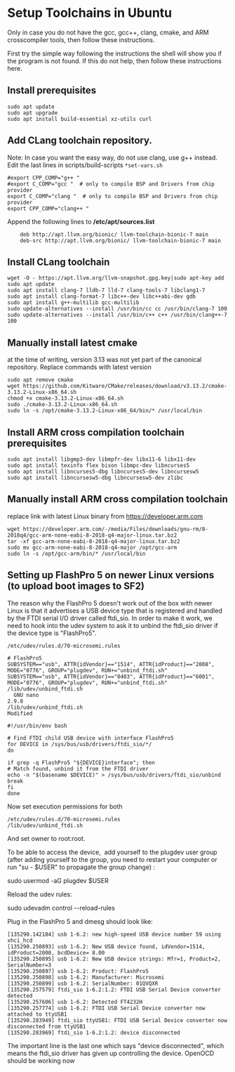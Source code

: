
Setup Toolchains in Ubuntu
==========================

Only in case you do not have the gcc, gcc++, clang, cmake, and ARM crosscompiler tools, then follow these instructions.

First try the simple way following the instructions the shell will show you if the program is not found. If this do not help, then follow
these instructions here.



Install prerequisites 
---------------------

```
sudo apt update
sudo apt upgrade
sudo apt install build-essential xz-utils curl 
```

Add CLang toolchain repository. 
------------------------------

Note: In case you want the easy way, do not use clang, use g++ instead.
Edit the last lines in scripts/build-scripts  `*set-vars.sh` 

```
#export CPP_COMP="g++ "
#export C_COMP="gcc "  # only to compile BSP and Drivers from chip provider
export C_COMP="clang "  # only to compile BSP and Drivers from chip provider
export CPP_COMP="clang++ "
```


Append the following lines to **/etc/apt/sources.list**

```
    deb http://apt.llvm.org/bionic/ llvm-toolchain-bionic-7 main
    deb-src http://apt.llvm.org/bionic/ llvm-toolchain-bionic-7 main
```


Install CLang toolchain 
-----------------------

```
wget -O - https://apt.llvm.org/llvm-snapshot.gpg.key|sudo apt-key add
sudo apt update
sudo apt install clang-7 lldb-7 lld-7 clang-tools-7 libclang1-7
sudo apt install clang-format-7 libc++-dev libc++abi-dev gdb
sudo apt install g++-multilib gcc-multilib
sudo update-alternatives --install /usr/bin/cc cc /usr/bin/clang-7 100
sudo update-alternatives --install /usr/bin/c++ c++ /usr/bin/clang++-7 100
```



Manually install latest cmake 
-----------------------------

at the time of writing, version 3.13 was not yet part of the canonical
repository. Replace commands with latest version 

```
sudo apt remove cmake
wget https://github.com/Kitware/CMake/releases/download/v3.13.2/cmake-3.13.2-Linux-x86_64.sh
chmod +x cmake-3.13.2-Linux-x86_64.sh
sudo ./cmake-3.13.2-Linux-x86_64.sh
sudo ln -s /opt/cmake-3.13.2-Linux-x86_64/bin/* /usr/local/bin
```

Install ARM cross compilation toolchain prerequisites
-----------------------------------------------------

```
sudo apt install libgmp3-dev libmpfr-dev libx11-6 libx11-dev 
sudo apt install texinfo flex bison libmpc-dev libncurses5
sudo apt install libncurses5-dbg libncurses5-dev libncursesw5
sudo apt install libncursesw5-dbg libncursesw5-dev zlibc
```

Manually install ARM cross compilation toolchain 
-------------------------------------------------

replace link with latest Linux binary from https://developer.arm.com 


```
wget https://developer.arm.com/-/media/Files/downloads/gnu-rm/8-2018q4/gcc-arm-none-eabi-8-2018-q4-major-linux.tar.bz2
tar -xf gcc-arm-none-eabi-8-2018-q4-major-linux.tar.bz2
sudo mv gcc-arm-none-eabi-8-2018-q4-major /opt/gcc-arm
sudo ln -s /opt/gcc-arm/bin/* /usr/local/bin
```

Setting up FlashPro 5 on newer Linux versions (to upload boot images to SF2)
---------------------------------------------------------------------------

The reason why the FlashPro 5 doesn't work out of the box with newer
Linux is that it advertises a USB device type that is registered
and handled by the FTDI serial I/O driver called ftdi_sio.
In order to make it work, we need to hook into the udev system
to ask it to unbind the ftdi_sio driver if the device type is "FlashPro5". 

```
/etc/udev/rules.d/70-microsemi.rules

# FlashPro5
SUBSYSTEM=="usb", ATTR{idVendor}=="1514", ATTR{idProduct}=="2008", MODE="0776", GROUP="plugdev", RUN+="unbind_ftdi.sh"
SUBSYSTEM=="usb", ATTR{idVendor}=="0403", ATTR{idProduct}=="6001", MODE="0776", GROUP="plugdev", RUN+="unbind_ftdi.sh"
/lib/udev/unbind_ftdi.sh
  GNU nano 2.9.8                                                                                                               /lib/udev/unbind_ftdi.sh                                                                                                                Modified  
 
#!/usr/bin/env bash
 
# Find FTDI child USB device with interface FlashPro5
for DEVICE in /sys/bus/usb/drivers/ftdi_sio/*/
do
 
if grep -q FlashPro5 "${DEVICE}interface"; then
# Match found, unbind it from the FTDI driver
echo -n "$(basename $DEVICE)" > /sys/bus/usb/drivers/ftdi_sio/unbind
break
fi
done
```

Now set execution permissions for both 

```
/etc/udev/rules.d/70-microsemi.rules 
/lib/udev/unbind_ftdi.sh 
```

And set owner to root:root.

To be able to access the device,  add yourself to the plugdev user group (after adding yourself to the group, you need to restart your computer or run "su - $USER" to propagate the group change) :


sudo usermod -aG plugdev $USER


Reload the udev rules:

sudo udevadm control --reload-rules

Plug in the FlashPro 5 and dmesg should look like:

```
[135290.142184] usb 1-6.2: new high-speed USB device number 59 using xhci_hcd
[135290.250893] usb 1-6.2: New USB device found, idVendor=1514, idProduct=2008, bcdDevice= 8.00
[135290.250895] usb 1-6.2: New USB device strings: Mfr=1, Product=2, SerialNumber=3
[135290.250897] usb 1-6.2: Product: FlashPro5
[135290.250898] usb 1-6.2: Manufacturer: Microsemi
[135290.250899] usb 1-6.2: SerialNumber: 01QVQXR
[135290.257579] ftdi_sio 1-6.2:1.2: FTDI USB Serial Device converter detected
[135290.257606] usb 1-6.2: Detected FT4232H
[135290.257774] usb 1-6.2: FTDI USB Serial Device converter now attached to ttyUSB1
[135290.283949] ftdi_sio ttyUSB1: FTDI USB Serial Device converter now disconnected from ttyUSB1
[135290.283969] ftdi_sio 1-6.2:1.2: device disconnected
```

The important line is the last one which says "device disconnected",
which means the ftdi_sio driver has given up controlling the device.
OpenOCD should be working now

